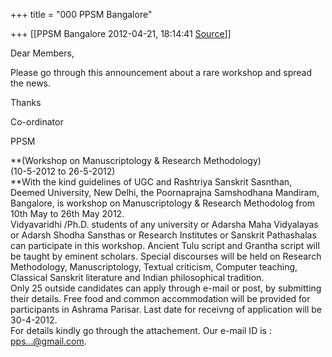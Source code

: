 +++
title = "000 PPSM Bangalore"

+++
[[PPSM Bangalore	2012-04-21, 18:14:41 [Source](https://groups.google.com/g/bvparishat/c/c5dFwgNsUwQ)]]



Dear Members,

  

Please go through this announcement about a rare workshop and spread the news.

  

Thanks

  

Co-ordinator

PPSM  

  
**(Workshop on Manuscriptology & Research Methodology)  
(10-5-2012 to 26-5-2012)  
**With the kind guidelines of UGC and Rashtriya Sanskrit Sasnthan, Deemed University, New Delhi, the Poornaprajna Samshodhana Mandiram, Bangalore, is workshop on Manuscriptology & Research Methodolog from 10th May to 26th May 2012.  
Vidyavaridhi /Ph.D. students of any university or Adarsha Maha Vidyalayas or Adarsh Shodha Sansthas or Research Institutes or Sanskrit Pathashalas can participate in this workshop. Ancient Tulu script and Grantha script will be taught by eminent scholars. Special discourses will be held on Research Methodology, Manuscriptology, Textual criticism, Computer teaching, Classical Sanskrit literature and Indian philosophical tradition.  
Only 25 outside candidates can apply through e-mail or post, by submitting their details. Free food and common accommodation will be provided for participants in Ashrama Parisar. Last date for receivng of application will be 30-4-2012.  
For details kindly go through the attachement. Our e-mail ID is : [pps...@gmail.com]().

  

